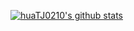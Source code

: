 [![huaTJ0210's github stats](https://github-readme-stats.vercel.app/api?username=huaTJ0210)](https://github.com/anuraghazra/github-readme-stats)

